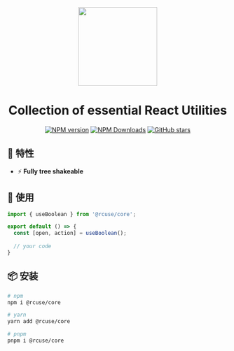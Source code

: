 <div align="center">
  <img height="180" src="https://raw.githubusercontent.com/rcuse/rcuse/main/logo.svg">

  <h1>Collection of essential React Utilities</h1>
</div>

<p align="center">
<a href="https://www.npmjs.com/package/@rcuse/core" target="__blank"><img src="https://img.shields.io/npm/v/@rcuse/core?color=a1b858&label=" alt="NPM version"></a>
<a href="https://www.npmjs.com/package/@rcuse/core" target="__blank"><img alt="NPM Downloads" src="https://img.shields.io/npm/dm/@rcuse/core?color=50a36f&label="></a>
<a href="https://github.com/rcuse/rcuse" target="__blank"><img alt="GitHub stars" src="https://img.shields.io/github/stars/rcuse/rcuse?style=social"></a>
</p>

## 🚀 特性

- ⚡ **Fully tree shakeable**

## 🦄 使用

```ts
import { useBoolean } from '@rcuse/core';

export default () => {
  const [open, action] = useBoolean();
  
  // your code
}
```

## 📦 安装

```bash
# npm
npm i @rcuse/core

# yarn
yarn add @rcuse/core

# pnpm
pnpm i @rcuse/core
```
